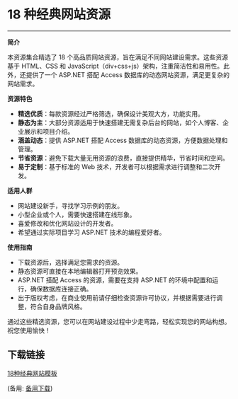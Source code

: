 # 18 种经典网站资源

---

**简介**

本资源集合精选了 18 个高品质网站资源，旨在满足不同网站建设需求。这些资源基于 HTML、CSS 和 JavaScript（div+css+js）架构，注重简洁性和易用性。此外，还提供了一个 ASP.NET 搭配 Access 数据库的动态网站资源，满足更复杂的网站需求。

**资源特色**

- **精选优质**：每款资源经过严格筛选，确保设计美观大方，功能实用。
- **静态为主**：大部分资源适用于快速搭建无需复杂后台的网站，如个人博客、企业展示和项目介绍。
- **涵盖动态**：提供 ASP.NET 搭配 Access 数据库的动态资源，方便数据处理和管理。
- **节省资源**：避免下载大量无用资源的浪费，直接提供精华，节省时间和空间。
- **易于定制**：基于标准的 Web 技术，开发者可以根据需求进行调整和二次开发。

**适用人群**

- 网站建设新手，寻找学习示例的朋友。
- 小型企业或个人，需要快速搭建在线形象。
- 喜爱修改和优化网站设计的开发者。
- 希望通过实际项目学习 ASP.NET 技术的编程爱好者。

**使用指南**

- 下载资源后，选择满足您需求的资源。
- 静态资源可直接在本地编辑器打开预览效果。
- ASP.NET 搭配 Access 的资源，需要在支持 ASP.NET 的环境中配置和运行，确保数据库连接正确。
- 出于版权考虑，在商业使用前请仔细检查资源许可协议，并根据需要进行调整，符合自身品牌风格。

通过这些精选资源，您可以在网站建设过程中少走弯路，轻松实现您的网站构想。祝您使用愉快！

## 下载链接
[18种经典网站模板](https://pan.quark.cn/s/8d1c25e483a3) 

(备用: [备用下载](https://pan.baidu.com/s/1V-m63WQ1iNMlssno8IyRWQ?pwd=1234))
